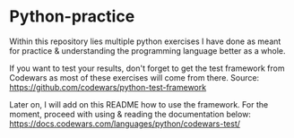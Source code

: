 # Python-practice
Within this repository lies multiple python exercises I have done as meant for practice &amp; understanding the programming language better as a whole.

If you want to test your results, don't forget to get the test framework from Codewars as most of these exercises will come from there.
Source: https://github.com/codewars/python-test-framework

Later on, I will add on this README how to use the framework. For the moment, proceed with using & reading the documentation below:
https://docs.codewars.com/languages/python/codewars-test/
